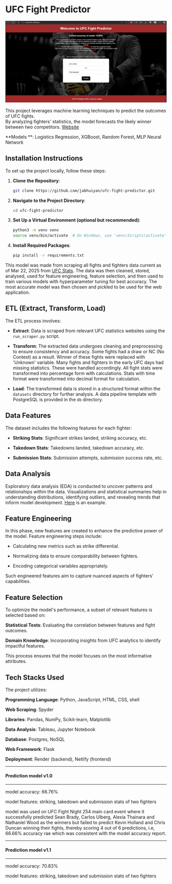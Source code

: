 # UFC Fight Predictor

![image](./assets/ufcdemo.png)


This project leverages machine learning techniques to predict the outcomes of UFC fights.  
By analyzing fighters' statistics, the model forecasts the likely winner between two competitors. [Website](https://predictufc.netlify.app)

**Models
**: Logistics Regression, XGBoost, Random Forest, MLP Neural Network

## Installation Instructions

To set up the project locally, follow these steps:

1. **Clone the Repository**:
   ```bash
   git clone https://github.com/jabhuiyan/ufc-fight-predictor.git

2. **Navigate to the Project Directory**:
   ```bash
   cd ufc-fight-predictor

3. **Set Up a Virtual Environment (optional but recommended)**:
   ```bash
   python3 -m venv venv
   source venv/bin/activate  # On Windows, use 'venv\Scripts\activate'

4. **Install Required Packages**:
   ```bash
   pip install -r requirements.txt


This model was made from scraping all fights and fighters data current as of Mar 22, 2025 from [UFC Stats](http://ufcstats.com/statistics/events/completed). The data was then cleaned, stored, analysed, used for feature engineering, feature selection, and then used to train various models with hyperparameter tuning for best accuracy. The most accurate model was then chosen and pickled to be used for the web application.

## ETL (Extract, Transform, Load)

The ETL process involves:

- **Extract**: Data is scraped from relevant UFC statistics websites using the `run_scraper.py` script.​

- **Transform**: The extracted data undergoes cleaning and preprocessing to ensure consistency and accuracy.​ Some fights had a draw or NC (No Contest) as a result. Winner of these fights were replaced with 'Unknown' variable. Many fights and fighters in the early UFC days had missing statistics. These were handled accordingly. All fight stats were transformed into percentage form with calculations. Stats with time format were transformed into decimal format for calculation.

- **Load**: The transformed data is stored in a structured format within the `datasets` directory for further analysis. A data pipeline template with PostgreSQL is provided in the `db` directory.


## Data Features

The dataset includes the following features for each fighter:

- **Striking Stats**: Significant strikes landed, striking accuracy, etc.​

- **Takedown Stats**: Takedowns landed, takedown accuracy, etc.​

- **Submission Stats**: Submission attempts, submission success rate, etc.​


## Data Analysis

Exploratory data analysis (EDA) is conducted to uncover patterns and relationships within the data.
Visualizations and statistical summaries help in understanding distributions, identifying outliers, and revealing trends that inform model development.
[Here](https://github.com/jabhuiyan/ufc-fight-predictor/blob/main/ufc_data_analysis/data_analysis.ipynb) is an example.


## Feature Engineering

In this phase, new features are created to enhance the predictive power of the model. Feature engineering steps include:

- Calculating new metrics such as strike differential.​

- Normalizing data to ensure comparability between fighters.​

- Encoding categorical variables appropriately.​

Such engineered features aim to capture nuanced aspects of fighters' capabilities.


## Feature Selection

To optimize the model's performance, a subset of relevant features is selected based on:

**Statistical Tests**: Evaluating the correlation between features and fight outcomes.

**Domain Knowledge**: Incorporating insights from UFC analytics to identify impactful features.

This process ensures that the model focuses on the most informative attributes.


## Tech Stacks Used

The project utilizes:

**Programming Language**: Python, JavaScript, HTML, CSS, shell

**Web Scraping**: Spyder

**Libraries**: Pandas, NumPy, Scikit-learn, Matplotlib

**Data Analysis**: Tableau, Jupyter Notebook

**Database**: Postgres, NoSQL

**Web Framework**: Flask

**Deployment**: Render (backend), Netlify (frontend)


------------------------------------------------

#### Prediction model v1.0
-------------------------------------------------

model accuracy: 66.76%

model features: striking, takedown and submission stats of two fighters

model was used on UFC Fight Night 254 main card event where it successfully predicted Sean Brady, Carlos Ulberg, Alexia Thainara and Nathaniel Wood as the winners but failed to predict Kevin Holland and Chris Duncan winning their fights, thereby scoring 4 out of 6 predictions, i.e, 66.66% accuracy rae which was consistent with the model accuracy report.

----------------------------------------------------

#### Prediction model v1.1
-------------------------------------------------

model accuracy: 70.83%

model features: striking, takedown and submission stats of two fighters
